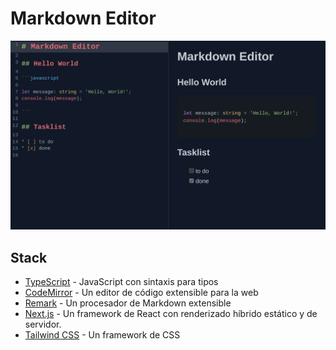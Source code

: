 # Markdown Editor

![thumbnail](./doc/thumb.png)

## Stack

- [TypeScript](https://www.typescriptlang.org/) - JavaScript con sintaxis para tipos
- [CodeMirror](https://codemirror.net/) - Un editor de código extensible para la web
- [Remark](https://remark.js.org/) - Un procesador de Markdown extensible
- [Next.js](https://nextjs.org/) - Un framework de React con renderizado híbrido estático y de servidor.
- [Tailwind CSS](https://tailwindcss.com/) - Un framework de CSS
